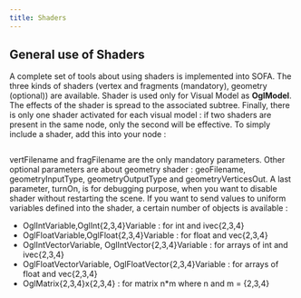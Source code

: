 ```yaml
---
title: Shaders
---
```


General use of Shaders
----------------------

A complete set of tools about using shaders is implemented into SOFA.
The three kinds of shaders (vertex and fragments (mandatory), geometry
(optional)) are available. Shader is used only for Visual Model as
**OglModel**. The effects of the shader is spread to the associated
subtree. Finally, there is only one shader activated for each visual
model : if two shaders are present in the same node, only the second
will be effective. To simply include a shader, add this into your node :

```xml
```

vertFilename and fragFilename are the only mandatory parameters. Other
optional parameters are about geometry shader : geoFilename,
geometryInputType, geometryOutputType and geometryVerticesOut. A last
parameter, turnOn, is for debugging purpose, when you want to disable
shader without restarting the scene. If you want to send values to
uniform variables defined into the shader, a certain number of objects
is available :

-   OglIntVariable,OglInt{2,3,4}Variable : for int and ivec{2,3,4}
-   OglFloatVariable,OglFloat{2,3,4}Variable : for float and vec{2,3,4}
-   OglIntVectorVariable, OglIntVector{2,3,4}Variable : for arrays of
    int and ivec{2,3,4}
-   OglFloatVectorVariable, OglFloatVector{2,3,4}Variable : for arrays
    of float and vec{2,3,4}
-   OglMatrix{2,3,4}x{2,3,4} : for matrix n\*m where n and m = {2,3,4}

<!-- -->


